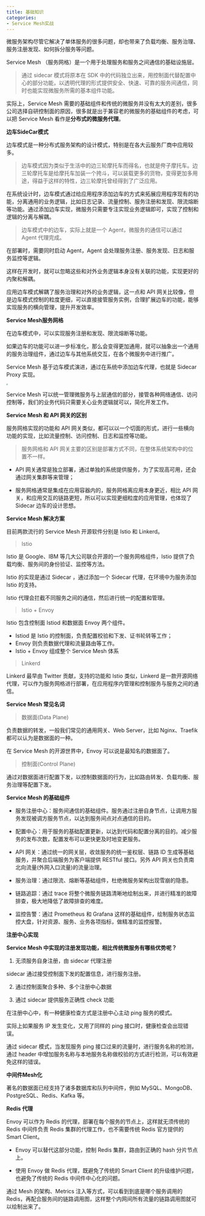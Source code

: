```yaml
---
title: 基础知识
categories: 
- Service Mesh实战
---
```


微服务架构尽管它解决了单体服务的很多问题，却也带来了负载均衡、服务治理、服务注册发现、如何拆分服务等问题。

Service Mesh （服务网格）是一个用于处理服务和服务之间通信的基础设施层。

> 通过 sidecar 模式将原本在 SDK 中的代码独立出来，用控制面代替配置中心的部分功能，以透明代理的形式提供安全、快速、可靠的服务间通信，同时也能实现微服务所需的基本组件功能。

实际上，Service Mesh 需要的基础组件和传统的微服务并没有太大的差别，很多公司选择自研控制面的原因，很多就是出于兼容老的微服务的基础组件的考虑，可以把 Service Mesh 看作是**分布式的微服务代理**。

**边车SideCar模式**

边车模式是一种分布式服务架构的设计模式，特别是在各大云服务厂商中应用较多。

> 边车模式因为类似于生活中的边三轮摩托车而得名，也就是侉子摩托车。边三轮摩托车是给摩托车加装一个挎斗，可以装载更多的货物，变得更加多用途，得益于这样的特性，边三轮摩托曾经得到了广泛应用。

在系统设计时，边车模式通过给应用程序添加边车的方式来拓展应用程序现有的功能，分离通用的业务逻辑，比如日志记录、流量控制、服务注册和发现、限流熔断等功能。通过添加边车实现，微服务只需要专注实现业务逻辑即可，实现了控制和逻辑的分离与解耦。

> 边车模式中的边车，实际上就是一个 Agent，微服务的通信可以通过 Agent 代理完成。

在部署时，需要同时启动 Agent，Agent 会处理服务注册、服务发现、日志和服务监控等逻辑。

这样在开发时，就可以忽略这些和对外业务逻辑本身没有关联的功能，实现更好的内聚和解耦。

应用边车模式解耦了服务治理和对外的业务逻辑，这一点和 API 网关比较像，但是边车模式控制的粒度更细，可以直接接管服务实例，合理扩展边车的功能，能够实现服务的横向管理，提升开发效率。

**Service Mesh服务网格**

在边车模式中，可以实现服务注册和发现、限流熔断等功能。

如果边车的功能可以进一步标准化，那么会变得更加通用，就可以抽象出一个通用的服务治理组件，通过边车与其他系统交互，在各个微服务中进行推广。

Service Mesh 基于边车模式演进，通过在系统中添加边车代理，也就是 Sidecar Proxy 实现。

<img src="https://img-blog.csdnimg.cn/32f16e5faa61422e8395bd73000bea18.png" style="zoom:25%;" />

Service Mesh 可以统一管理微服务与上层通信的部分，接管各种网络通信、访问控制等，我们的业务代码只需要关心业务逻辑就可以，简化开发工作。

**Service Mesh 和 API 网关的区别**

服务网格实现的功能和 API 网关类似，都可以以一个切面的形式，进行一些横向功能的实现，比如流量控制、访问控制、日志和监控等功能。

> 服务网格和 API 网关主要的区别是部署方式不同，在整体系统架构中的位置不一样。

* API 网关通常是独立部署，通过单独的系统提供服务，为了实现高可用，还会通过网关集群等来管理；

* 服务网格通常是集成在应用容器内的，服务网格离应用本身更近，相比 API 网关，和应用交互的链路更短，所以可以实现更细粒度的应用管理，也体现了 Sidecar 边车的设计思想。

**Service Mesh 解决方案**

目前两款流行的 Service Mesh 开源软件分别是 Istio 和 Linkerd。

> Istio

Istio 是 Google、IBM 等几大公司联合开源的一个服务网格组件，Istio 提供了负载均衡、服务间的身份验证、监控等方法。

Istio 的实现是通过 Sidecar ，通过添加一个 Sidecar 代理，在环境中为服务添加 Istio 的支持。

Istio 代理会拦截不同服务之间的通信，然后进行统一的配置和管理。

> Istio + Envoy

Istio 包含控制面 Istiod 和数据面 Envoy 两个组件。

* Istiod 是 Istio 的控制面，负责配置校验和下发、证书轮转等工作；
* Envoy 则负责数据代理和流量路由等工作。 
* Istio + Envoy 组成整个 Service Mesh 体系

> Linkerd

Linkerd 最早由 Twitter 贡献，支持的功能和 Istio 类似，Linkerd 是一款开源网络代理，可以作为服务网格进行部署，在应用程序内管理和控制服务与服务之间的通信。

**Service Mesh 常见名词**

> 数据面(Data Plane)

负责数据的转发，一般我们常见的通用网关、Web Server，比如 Nginx、Traefik 都可以认为是数据面的一种。

在 Service Mesh 的开源世界中，Envoy 可以说是最知名的数据面了。

> 控制面(Control Plane)

通过对数据面进行配置下发，以控制数据面的行为，比如路由转发、负载均衡、服务治理等配置下发。

**Service Mesh 的基础组件**

* 服务注册中心：服务间通信的基础组件。服务通过注册自身节点，让调用方服务发现被调方服务节点，以达到服务间点对点通信的目的。

* 配置中心：用于服务的基础配置更新，以达到代码和配置分离的目的。减少服务的发布次数，配置发布可以更快更及时地变更服务。

* API 网关：通过统一的网关层，收敛服务的统一鉴权层、链路 ID 生成等基础服务，并聚合后端服务为客户端提供 RESTful 接口。另外 API 网关也负责南北向流量(外网入口流量)的流量治理。

* 服务治理：通过限流、熔断等基础组件，杜绝微服务架构出现雪崩的隐患。

* 链路追踪：通过 trace 将整个微服务链路清晰地绘制出来，并进行精准的故障排查，极大地降低了故障排查的难度。

* 监控告警：通过 Prometheus 和 Grafana 这样的基础组件，绘制服务状态监控大盘，针对资源、服务、业务各项指标，做精准的监控报警。

**注册中心实现**

**Service Mesh 中实现的注册发现功能，相比传统微服务有哪些优势呢？**

1. 无须服务自身注册，由 sidecar 代理注册

sidecar 通过接受控制面下发的配置信息，进行服务注册。

2. 通过控制面聚合多种、多个注册中心数据

3. 通过 sidecar 提供服务正确性 check 功能

在注册中心中，有一种健康检查方式是注册中心主动 ping 服务的模式。

实际上如果服务 IP 发生变化，又用了同样的 ping 接口时，健康检查会出现错误。

通过 sidecar 模式，当发现服务 ping 接口过来的流量时，进行服务名称的检测，通过 header 中增加服务名称与本地服务名称做校验的方式进行检测，可以有效避免这样的错误。

**中间件Mesh化**

著名的数据面已经支持了诸多数据库和队列中间件，例如 MySQL、MongoDB、PostgreSQL、Redis、Kafka 等。

**Redis 代理**

Envoy 可以作为 Redis 的代理，部署在每个服务的节点上，这样就无须传统的 Redis 中间件负责 Redis 集群的代理工作，也不需要传统 Redis 官方提供的 Smart Client。

* Envoy 可以替代这部分功能，控制 Redis 集群，路由到正确的 hash 分片节点上。

* 使用 Envoy 做 Redis 代理，既避免了传统的 Smart Client 的升级维护问题，也避免了传统的 Redis 中间件中心化的问题。

通过 Mesh 的架构、Metrics 注入等方式，可以看到到底是哪个服务调用的 Redis，再配合服务间的链路调用图，这样整个内网间所有流量的链路调用图就可以绘制出来了。

